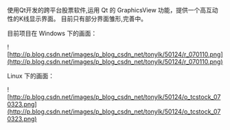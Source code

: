 使用Qt开发的跨平台股票软件,运用 Qt 的 GraphicsView 功能，提供一个高互动性的K线显示界面。
目前只有部分界面雏形,完善中。

目前项目在 Windows 下的画面：

![http://p.blog.csdn.net/images/p_blog_csdn_net/tonylk/50124/r_070110.png](http://p.blog.csdn.net/images/p_blog_csdn_net/tonylk/50124/r_070110.png)

Linux 下的画面：

![http://p.blog.csdn.net/images/p_blog_csdn_net/tonylk/50124/o_tcstock_070323.png](http://p.blog.csdn.net/images/p_blog_csdn_net/tonylk/50124/o_tcstock_070323.png)